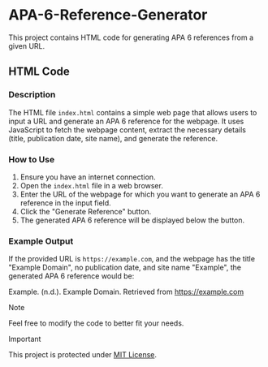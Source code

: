 # APA-6-Reference-Generator
This project contains HTML code for generating APA 6 references from a given URL.

## HTML Code

### Description
The HTML file `index.html` contains a simple web page that allows users to input a URL and generate an APA 6 reference for the webpage. It uses JavaScript to fetch the webpage content, extract the necessary details (title, publication date, site name), and generate the reference.

### How to Use
1. Ensure you have an internet connection.
2. Open the `index.html` file in a web browser.
3. Enter the URL of the webpage for which you want to generate an APA 6 reference in the input field.
4. Click the "Generate Reference" button.
5. The generated APA 6 reference will be displayed below the button.

### Example Output

If the provided URL is `https://example.com`, and the webpage has the title "Example Domain", no publication date, and site name "Example", the generated APA 6 reference would be:

Example. (n.d.). Example Domain. Retrieved from https://example.com

>[!NOTE]
>Feel free to modify the code to better fit your needs.


>[!IMPORTANT]
>This project is protected under [MIT License](LICENSE).
